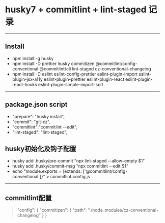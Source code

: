 # husky7 + commitlint + lint-staged 记录

---

## Install

* npm install -g husky
* npm install -D prettier husky commitizen @commitlint/config-conventional @commitlint/cli lint-staged cz-conventional-changelog 
* npm install -D eslint eslint-config-prettier eslint-plugin-import eslint-plugin-jsx-a11y eslint-plugin-prettier eslint-plugin-react eslint-plugin-react-hooks eslint-plugin-simple-import-sort

---

## package.json script

* "prepare": "husky install",
* "commit": "git-cz",
* "commitlint":"commitlint --edit",
* "lint-staged": "lint-staged",


## husky初始化及钩子配置

* husky add .husky/pre-commit "npx lint-staged --allow-empty $1"
* husky add .husky/commit-msg "npx commitlint --edit $1"
* echo "module.exports = {extends: ['@commitlint/config-conventional']}" > commitlint.config.js

---

## commitlint配置

> "config": {
  "commitizen": {
    "path": "./node_modules/cz-conventional-changelog"
  }
}
